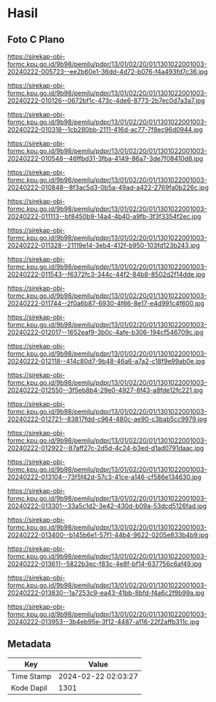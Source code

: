 # Hasil

## Foto C Plano

https://sirekap-obj-formc.kpu.go.id/9b98/pemilu/pdpr/13/01/02/20/01/1301022001003-20240222-005723--ee2b60e1-36dd-4d72-b076-f4a493fd7c36.jpg

https://sirekap-obj-formc.kpu.go.id/9b98/pemilu/pdpr/13/01/02/20/01/1301022001003-20240222-010126--0672bf1c-473c-4de6-8773-2b7ec0d7a3a7.jpg

https://sirekap-obj-formc.kpu.go.id/9b98/pemilu/pdpr/13/01/02/20/01/1301022001003-20240222-010318--1cb280bb-2111-416d-ac77-7f8ec96d0944.jpg

https://sirekap-obj-formc.kpu.go.id/9b98/pemilu/pdpr/13/01/02/20/01/1301022001003-20240222-010548--46ffbd31-3fba-4149-86a7-3de7f08410d8.jpg

https://sirekap-obj-formc.kpu.go.id/9b98/pemilu/pdpr/13/01/02/20/01/1301022001003-20240222-010848--8f3ac5d3-0b5a-49ad-a422-2769fa0b226c.jpg

https://sirekap-obj-formc.kpu.go.id/9b98/pemilu/pdpr/13/01/02/20/01/1301022001003-20240222-011113--bf8450b9-14a4-4b40-a9fb-3f3f3354f2ec.jpg

https://sirekap-obj-formc.kpu.go.id/9b98/pemilu/pdpr/13/01/02/20/01/1301022001003-20240222-011328--21119e14-3eb4-412f-b950-103fd123b243.jpg

https://sirekap-obj-formc.kpu.go.id/9b98/pemilu/pdpr/13/01/02/20/01/1301022001003-20240222-011543--f6372fc3-344c-44f2-84b8-8502d2f14dde.jpg

https://sirekap-obj-formc.kpu.go.id/9b98/pemilu/pdpr/13/01/02/20/01/1301022001003-20240222-011744--2f0a6b87-6930-4f66-8e17-e4d991c4f600.jpg

https://sirekap-obj-formc.kpu.go.id/9b98/pemilu/pdpr/13/01/02/20/01/1301022001003-20240222-012017--1652eaf9-3b0c-4afe-b306-194cf546709c.jpg

https://sirekap-obj-formc.kpu.go.id/9b98/pemilu/pdpr/13/01/02/20/01/1301022001003-20240222-012118--414c80d7-9b48-46a6-a7a2-c18f9e99ab0e.jpg

https://sirekap-obj-formc.kpu.go.id/9b98/pemilu/pdpr/13/01/02/20/01/1301022001003-20240222-012550--3f5eb8b4-29e0-4927-8f43-a8fde12fc221.jpg

https://sirekap-obj-formc.kpu.go.id/9b98/pemilu/pdpr/13/01/02/20/01/1301022001003-20240222-012721--83817fdd-c964-480c-ae90-c3bab5cc9979.jpg

https://sirekap-obj-formc.kpu.go.id/9b98/pemilu/pdpr/13/01/02/20/01/1301022001003-20240222-012922--87aff27c-2d5d-4c24-b3ed-d1ad0791daac.jpg

https://sirekap-obj-formc.kpu.go.id/9b98/pemilu/pdpr/13/01/02/20/01/1301022001003-20240222-013104--73f5f42d-57c3-41ce-a146-cf586e134630.jpg

https://sirekap-obj-formc.kpu.go.id/9b98/pemilu/pdpr/13/01/02/20/01/1301022001003-20240222-013301--33a5c1d2-3e42-430d-b09a-53dcd5126fad.jpg

https://sirekap-obj-formc.kpu.go.id/9b98/pemilu/pdpr/13/01/02/20/01/1301022001003-20240222-013400--b145b6e1-57f1-44b4-9622-0205e833b4b9.jpg

https://sirekap-obj-formc.kpu.go.id/9b98/pemilu/pdpr/13/01/02/20/01/1301022001003-20240222-013611--5822b3ec-f83c-4e8f-bf14-637756c6af49.jpg

https://sirekap-obj-formc.kpu.go.id/9b98/pemilu/pdpr/13/01/02/20/01/1301022001003-20240222-013830--1a7253c9-ea43-41bb-8bfd-f4a6c2f9b99a.jpg

https://sirekap-obj-formc.kpu.go.id/9b98/pemilu/pdpr/13/01/02/20/01/1301022001003-20240222-013953--3b4eb95e-3f12-4487-a116-22f2affb311c.jpg


## Metadata

| Key        | Value               |
| ---------- | ------------------- |
| Time Stamp | 2024-02-22 02:03:27 |
| Kode Dapil | 1301                |



